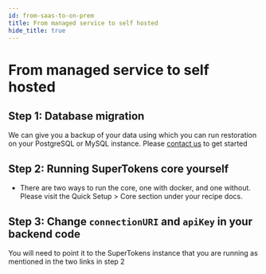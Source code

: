 ```yaml
---
id: from-saas-to-on-prem
title: From managed service to self hosted
hide_title: true
---
```


# From managed service to self hosted

## Step 1: Database migration
We can give you a backup of your data using which you can run restoration on your PostgreSQL or MySQL instance. Please [contact us](mailto:team@supertokens.io) to get started

## Step 2: Running SuperTokens core yourself
- There are two ways to run the core, one with docker, and one without. Please visit the Quick Setup > Core section under your recipe docs.

## Step 3: Change `connectionURI` and `apiKey` in your backend code

You will need to point it to the SuperTokens instance that you are running as mentioned in the two links in step 2